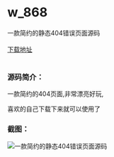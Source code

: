 # w_868
一款简约的静态404错误页面源码
<br/></br>
[下载地址](https://www.uuid2.com/868.html "下载地址")
<br/></br>
<h3>源码简介：</h3>
<p>一款简约的404页面,非常漂亮好玩,<p>
<p>喜欢的自己下载下来就可以使用了<p>
<h3>截图：</h3>
<img src="https://www.uuid2.com/wp-content/uploads/img/202105/d694559902.png" alt="一款简约的静态404错误页面源码">
